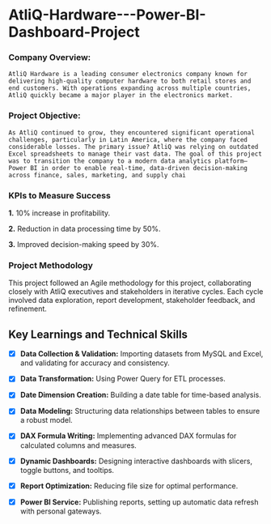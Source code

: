 # AtliQ-Hardware---Power-BI-Dashboard-Project

### **Company Overview:**

    AtliQ Hardware is a leading consumer electronics company known for delivering high-quality computer hardware to both retail stores and end customers. With operations expanding across multiple countries, AtliQ quickly became a major player in the electronics market.

### **Project Objective:**

    As AtliQ continued to grow, they encountered significant operational challenges, particularly in Latin America, where the company faced considerable losses. The primary issue? AtliQ was relying on outdated Excel spreadsheets to manage their vast data. The goal of this project was to transition the company to a modern data analytics platform—Power BI in order to enable real-time, data-driven decision-making across finance, sales, marketing, and supply chai

### **KPIs to Measure Success**

   **1.** 10% increase in profitability.
  
   **2.** Reduction in data processing time by 50%.
  
   **3.** Improved decision-making speed by 30%.

### **Project Methodology**

This project followed an Agile methodology for this project, collaborating closely with AtliQ executives and stakeholders in iterative cycles. Each cycle involved data exploration, report development, stakeholder feedback, and refinement.

## **Key Learnings and Technical Skills**

- [x]	**Data Collection & Validation:** Importing datasets from MySQL and Excel, and validating for accuracy and consistency.
- [x]	**Data Transformation:** Using Power Query for ETL processes.
- [x]	**Date Dimension Creation:** Building a date table for time-based analysis.
- [x]	**Data Modeling:** Structuring data relationships between tables to ensure a robust model.
- [x]	**DAX Formula Writing:** Implementing advanced DAX formulas for calculated columns and measures.
- [x]	**Dynamic Dashboards:** Designing interactive dashboards with slicers, toggle buttons, and tooltips.
- [x]	**Report Optimization:** Reducing file size for optimal performance.
- [x]	**Power BI Service:** Publishing reports, setting up automatic data refresh with personal gateways.









    

      
